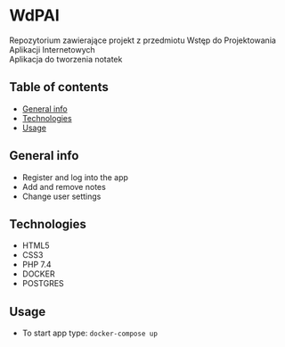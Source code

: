 # WdPAI

Repozytorium zawierające projekt z przedmiotu Wstęp do Projektowania Aplikacji Internetowych  
Aplikacja do tworzenia notatek

## Table of contents
* [General info](#general-info)
* [Technologies](#technologies)
* [Usage](#usage)

## General info
- Register and log into the app
- Add and remove notes
- Change user settings

## Technologies
- HTML5
- CSS3
- PHP 7.4
- DOCKER
- POSTGRES

## Usage
- To start app type: ```docker-compose up```